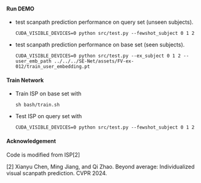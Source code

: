 
#### Run DEMO
 - test scanpath prediction performance on query set (unseen subjects).
    ```
    CUDA_VISIBLE_DEVICES=0 python src/test.py --fewshot_subject 0 1 2
    ```
 - test scanpath prediction performance on base set (seen subjects).
    ```
    CUDA_VISIBLE_DEVICES=0 python src/test.py --ex_subject 0 1 2 --user_emb_path ../../../SE-Net/assets/FV-ex-012/train_user_embedding.pt
    ```

#### Train Network
 - Train ISP on base set with
    ```
    sh bash/train.sh
    ```
  - Test ISP on query set with
    ```
    CUDA_VISIBLE_DEVICES=0 python src/test.py --fewshot_subject 0 1 2
    ```

#### Acknowledgement
Code is modified from ISP[2]

[2] Xianyu Chen, Ming Jiang, and Qi Zhao. Beyond average: Individualized visual scanpath prediction. CVPR 2024.

